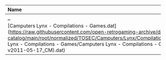 |Name|Size|
|:---|---:|
|[..](../index.html)|DIR|
|[Camputers Lynx - Compilations - Games.dat](https://raw.githubusercontent.com/open-retrogaming-archive/dat-catalog/main/root/normalized/TOSEC/Camputers/Lynx/Compilations/Games/Camputers Lynx - Compilations - Games/Camputers Lynx - Compilations - Games (TOSEC-v2011-05-17_CM).dat)|854|
